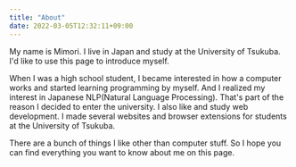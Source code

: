 ```yaml
---
title: "About"
date: 2022-03-05T12:32:11+09:00
---
```


My name is Mimori. I live in Japan and study at the University of Tsukuba. I'd like to use this page to introduce myself.

When I was a high school student, I became interested in how a computer works and started learning programming by myself. And I realized my interest in Japanese NLP(Natural Language Processing). That's part of the reason I decided to enter the university.
I also like and study web development. I made several websites and browser extensions for students at the University of Tsukuba.

There are a bunch of things I like other than computer stuff. So I hope you can find everything you want to know about me on this page.

